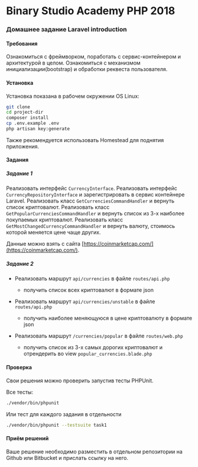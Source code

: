 Binary Studio Academy PHP 2018
====

### Домашнее задание Laravel introduction

#### Требования

Ознакомиться с фреймворком, поработать с сервис-контейнером и архитектурой в целом. 
Ознакомиться с механизмом инициализации(bootstrap) и обработки реквеста пользователя.

#### Установка

Установка показана в рабочем окружении OS Linux:

```bash
git clone 
cd project-dir
composer install
cp .env.example .env
php artisan key:generate
```

Также рекомендуется использовать Homestead для поднятия приложения.

#### Задания

##### Задание 1

Реализовать интерфейс `CurrencyInterface`.
Реализовать интерфейс `CurrencyRepositoryInterface` и зарегистрировать в сервис контейнере Laravel.
Реализовать класс `GetCurrenciesCommandHandler` и вернуть список криптовалют.
Реализовать класс `GetPopularCurrenciesCommandHandler` и вернуть список из 3-х наиболее покупаемых криптовалют.
Реализовать класс `GetMostChangedCurrencyCommandHandler` и вернуть валюту, стоимось которой меняется цене чаще других.

Данные можно взять с сайта [https://coinmarketcap.com/](https://coinmarketcap.com/).

##### Задание 2

* Реализовать маршрут `api/currencies` в файле `routes/api.php` 
    * получить список всех криптовалют в формате json 

* Реализовать маршрут `api/currencies/unstable` в файле `routes/api.php` 
    * получить наиболее меняющуюся в цене криптовалюту в формате json 

* Реализовать маршрут `/currencies/popular` в файле `routes/web.php`
    * получить список из 3-х самых дорогих криптовалют и отрендерить во view `popular_currencies.blade.php` 
 
#### Проверка

Cвои решения можно проверить запустив тесты PHPUnit.

Все тесты:

```bash
./vendor/bin/phpunit
```

Или тест для каждого задания в отдельности  

```bash
./vendor/bin/phpunit --testsuite task1
```

#### Приём решений

Ваше решение необходимо разместить в отдельном репозитории на Github или Bitbucket и прислать ссылку на него.
